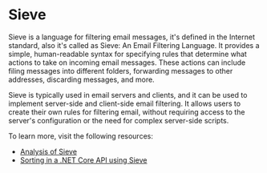 # Sieve

Sieve is a language for filtering email messages, it's defined in the Internet standard, also it's called as Sieve: An Email Filtering Language. It provides a simple, human-readable syntax for specifying rules that determine what actions to take on incoming email messages. These actions can include filing messages into different folders, forwarding messages to other addresses, discarding messages, and more.

Sieve is typically used in email servers and clients, and it can be used to implement server-side and client-side email filtering. It allows users to create their own rules for filtering email, without requiring access to the server's configuration or the need for complex server-side scripts.

To learn more, visit the following resources:

- [Analysis of Sieve](https://en.wikipedia.org/wiki/Sieve_analysis)
- [Sorting in a .NET Core API using Sieve](https://www.youtube.com/watch?v=x0utCah3cFk)